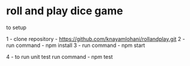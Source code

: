 # roll and play dice game


to setup 

1 - clone repository - https://github.com/knayamlohani/rollandplay.git 
2 - run command -  npm install
3 - run command - npm start

4 - to run unit test run command - npm test
 
